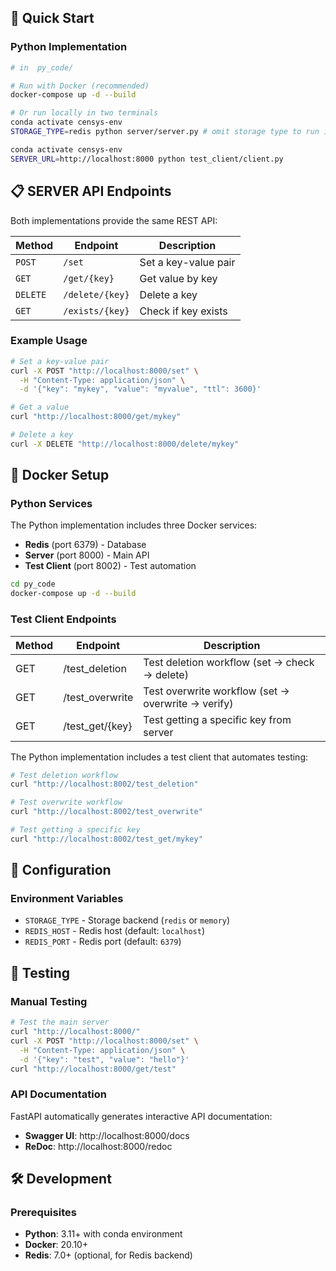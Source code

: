 ## 🚀 Quick Start

### Python Implementation

```bash
# in  py_code/

# Run with Docker (recommended)
docker-compose up -d --build

# Or run locally in two terminals
conda activate censys-env
STORAGE_TYPE=redis python server/server.py # omit storage type to run in memory kv store

conda activate censys-env
SERVER_URL=http://localhost:8000 python test_client/client.py 
```

## 📋 SERVER API Endpoints

Both implementations provide the same REST API:

| Method | Endpoint | Description |
|--------|----------|-------------|
| `POST` | `/set` | Set a key-value pair |
| `GET` | `/get/{key}` | Get value by key |
| `DELETE` | `/delete/{key}` | Delete a key |
| `GET` | `/exists/{key}` | Check if key exists |

### Example Usage

```bash
# Set a key-value pair
curl -X POST "http://localhost:8000/set" \
  -H "Content-Type: application/json" \
  -d '{"key": "mykey", "value": "myvalue", "ttl": 3600}'

# Get a value
curl "http://localhost:8000/get/mykey"

# Delete a key
curl -X DELETE "http://localhost:8000/delete/mykey"
```

## 🐳 Docker Setup

### Python Services

The Python implementation includes three Docker services:

- **Redis** (port 6379) - Database
- **Server** (port 8000) - Main API
- **Test Client** (port 8002) - Test automation

```bash
cd py_code
docker-compose up -d --build
```

### Test Client Endpoints

| Method |	Endpoint |	Description |
|--------|-----------|--------------|
| GET |	/test_deletion | Test deletion workflow (set → check → delete) |	
| GET	|	/test_overwrite	|	Test overwrite workflow (set → overwrite → verify) |	
| GET	|	/test_get/{key}	|	Test getting a specific key from server |	

The Python implementation includes a test client that automates testing:

```bash
# Test deletion workflow
curl "http://localhost:8002/test_deletion"

# Test overwrite workflow
curl "http://localhost:8002/test_overwrite"

# Test getting a specific key
curl "http://localhost:8002/test_get/mykey"
```

## 🔧 Configuration

### Environment Variables

- `STORAGE_TYPE` - Storage backend (`redis` or `memory`)
- `REDIS_HOST` - Redis host (default: `localhost`)
- `REDIS_PORT` - Redis port (default: `6379`)


## 🧪 Testing

### Manual Testing

```bash
# Test the main server
curl "http://localhost:8000/"
curl -X POST "http://localhost:8000/set" \
  -H "Content-Type: application/json" \
  -d '{"key": "test", "value": "hello"}'
curl "http://localhost:8000/get/test"
```

### API Documentation

FastAPI automatically generates interactive API documentation:

- **Swagger UI**: http://localhost:8000/docs
- **ReDoc**: http://localhost:8000/redoc

## 🛠️ Development

### Prerequisites

- **Python**: 3.11+ with conda environment
- **Docker**: 20.10+
- **Redis**: 7.0+ (optional, for Redis backend)

